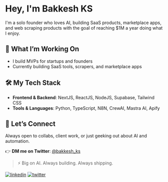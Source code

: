 # Hey, I'm Bakkesh KS

I'm a solo founder who loves AI, building SaaS products, marketplace apps, and web scraping products with the goal of reaching $1M a year doing what I enjoy.


## 💼 What I’m Working On

- I build MVPs for startups and founders  
- Currently building SaaS tools, scrapers, and marketplace apps  

## 🛠️ My Tech Stack

- **Frontend & Backend**: NextJS, ReactJS, NodeJS, Supabase, Tailwind CSS  
- **Tools & Languages**: Python, TypeScript, N8N, CrewAI, Mastra AI, Apify   

## 📩 Let’s Connect

Always open to collabs, client work, or just geeking out about AI and automation.

👉 **DM me on Twitter**: [@bakkesh_ks](https://twitter.com/bakkesh_ks)


> ⚡ Big on AI. Always building. Always shipping.


[![linkedin](https://img.shields.io/badge/linkedin-0A66C2?style=for-the-badge&logo=linkedin&logoColor=white)](https://www.linkedin.com/in/bakkeshks/) 
[![twitter](https://img.shields.io/badge/twitter-1DA1F2?style=for-the-badge&logo=twitter&logoColor=white)](https://twitter.com/bakkesh_ks/)

